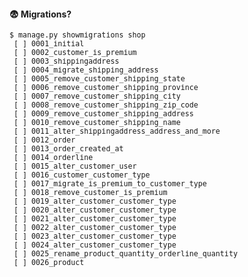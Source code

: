 #### 😨 Migrations?

<small>

<pre>
$ manage.py showmigrations shop
 [ ] 0001_initial
 [ ] 0002_customer_is_premium
 [ ] 0003_shippingaddress
 [ ] 0004_migrate_shipping_address
 [ ] 0005_remove_customer_shipping_state
 [ ] 0006_remove_customer_shipping_province
 [ ] 0007_remove_customer_shipping_city
 [ ] 0008_remove_customer_shipping_zip_code
 [ ] 0009_remove_customer_shipping_address
 [ ] 0010_remove_customer_shipping_name
 [ ] 0011_alter_shippingaddress_address_and_more
 [ ] 0012_order
 [ ] 0013_order_created_at
 [ ] 0014_orderline
 [ ] 0015_alter_customer_user
 [ ] 0016_customer_customer_type
 [ ] 0017_migrate_is_premium_to_customer_type
 [ ] 0018_remove_customer_is_premium
 [ ] 0019_alter_customer_customer_type
 [ ] 0020_alter_customer_customer_type
 [ ] 0021_alter_customer_customer_type
 [ ] 0022_alter_customer_customer_type
 [ ] 0023_alter_customer_customer_type
 [ ] 0024_alter_customer_customer_type
 [ ] 0025_rename_product_quantity_orderline_quantity
 [ ] 0026_product

</pre>
</small>

<aside class="notes">
</aside>
